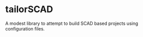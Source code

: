 tailorSCAD
==========

A modest library to attempt to build SCAD based projects using configuration files.
